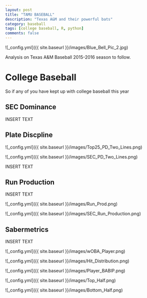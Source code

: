 ```yaml
---
layout: post
title: "TAMU BASEBALL"
description: "Texas A&M and their powerful bats"
category: baseball
tags: [college baseball, R, python]
comments: false
---
```


![_config.yml]({{ site.baseurl }}/images/Blue_Bell_Pic_2.jpg)

Analysis on Texas A&M Baseball 2015-2016 season to follow. 

# College Baseball 

So if any of you have kept up with college baseball this year


## SEC Dominance 

INSERT TEXT

## Plate Discpline 

![_config.yml]({{ site.baseurl }}/images/Top25_PD_Two_Lines.png)

![_config.yml]({{ site.baseurl }}/images/SEC_PD_Two_Lines.png)

INSERT TEXT

## Run Production 

INSERT TEXT

![_config.yml]({{ site.baseurl }}/images/Run_Prod.png)

![_config.yml]({{ site.baseurl }}/images/SEC_Run_Production.png)

## Sabermetrics 

INSERT TEXT

![_config.yml]({{ site.baseurl }}/images/wOBA_Player.png)

![_config.yml]({{ site.baseurl }}/images/Hit_Distribution.png)

![_config.yml]({{ site.baseurl }}/images/Player_BABIP.png)

![_config.yml]({{ site.baseurl }}/images/Top_Half.png)

![_config.yml]({{ site.baseurl }}/images/Bottom_Half.png)
